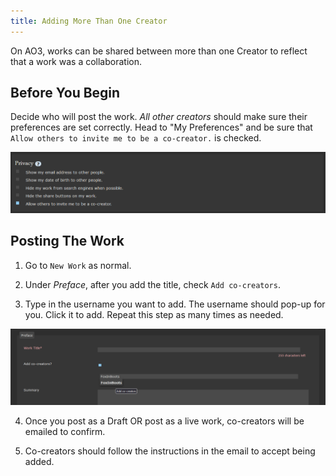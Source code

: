 ```yaml
---
title: Adding More Than One Creator
---
```


On AO3, works can be shared between more than one Creator to reflect that a work
was a collaboration.

## Before You Begin

Decide who will post the work. _All other creators_ should make sure their
preferences are set correctly. Head to "My Preferences" and be sure that
`Allow others to invite me to be a co-creator.` is checked.

![](../../../../../assets/img/ao3/authors_prefs.png)

## Posting The Work

1. Go to `New Work` as normal.

2. Under _Preface_, after you add the title, check `Add co-creators`.

3. Type in the username you want to add. The username should pop-up for you.
   Click it to add. Repeat this step as many times as needed.

![](../../../../../assets/img/ao3/authors_add.png)

4. Once you post as a Draft OR post as a live work, co-creators will be emailed
   to confirm.

5. Co-creators should follow the instructions in the email to accept being
   added.
